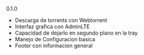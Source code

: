 0.1.0
- Descarga de torrents con Webtorrent
- Interfaz grafica con AdminLTE
- Capacidad de dejarlo en segundo plano en la tray
- Manejo de Configuracion basica
- Footer con informacion general
